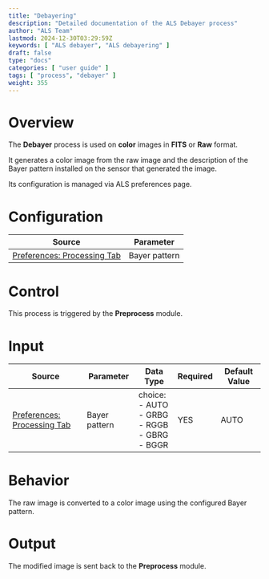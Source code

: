 ```yaml
---
title: "Debayering"
description: "Detailed documentation of the ALS Debayer process"
author: "ALS Team"
lastmod: 2024-12-30T03:29:59Z
keywords: [ "ALS debayer", "ALS debayering" ]
draft: false
type: "docs"
categories: [ "user guide" ]
tags: [ "process", "debayer" ]
weight: 355
---
```


# Overview

The **Debayer** process is used on **color** images in **FITS** or **Raw** format.

It generates a color image from the raw image and the description of the Bayer pattern installed on the sensor that
generated the image.

Its configuration is managed via ALS preferences page.

# Configuration

| Source                                                                  | Parameter     |
|-------------------------------------------------------------------------|---------------|
| [Preferences: Processing Tab](../../../preferences/processing/#debayer) | Bayer pattern |  

# Control

This process is triggered by the **Preprocess** module.

# Input

| Source                                                                  | Parameter     | Data Type | Required | Default Value |
|-------------------------------------------------------------------------|---------------|-----------|----------|---------------|
| [Preferences: Processing Tab](../../../preferences/processing/#debayer) | Bayer pattern | choice: <br>- AUTO<br>- GRBG<br>- RGGB<br>- GBRG<br>- BGGR | YES      | AUTO          |

# Behavior

The raw image is converted to a color image using the configured Bayer pattern.

# Output

The modified image is sent back to the **Preprocess** module.